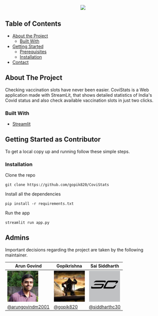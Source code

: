 <p align="center">
  <a href="https://github.com/MLH-Fellowship/CryptoDrive">
    <img src="https://newbuildings.org/wp-content/uploads/2015/03/client-logo.png" height="250px"  />
  </a>

## Table of Contents

- [About the Project](#about-the-project)
  - [Built With](#built-with)
- [Getting Started](#getting-started-as-contributor)
  - [Prerequisites](#prerequisites)
  - [Installation](#installation)
- [Contact](#admins)


## About The Project

Checking vaccination slots have never been easier.
CoviStats is a Web application made with StreamLit, that shows detailed statistics of India's Covid status and also check available vaccination slots in just two clicks.


### Built With

- [Streamlit](https://streamlit.io//)


## Getting Started as Contributor

To get a local copy up and running follow these simple steps.


### Installation

Clone the repo   

    git clone https://github.com/gopik820/CoviStats

Install all the dependencies

    pip install -r requirements.txt

Run the app

    streamlit run app.py

## Admins
Important decisions regarding the project are taken by the following maintainer.

| Arun Govind  | Gopikrishna  | Sai Siddharth  |
|---|---|---|
| <img  height="100" width="100" src="images/arungovindm2001.jpeg">     | <img  height="100" width="100" src="images/gopik820.jpeg">  | <img  height="100" width="100" src="images/siddharthc30.jpeg"> |
| [@arungovindm2001](https://github.com/arungovindm2001)  | [@gopik820](https://github.com/gopik820)     | [@siddharthc30](https://github.com/siddharthc30)  |


